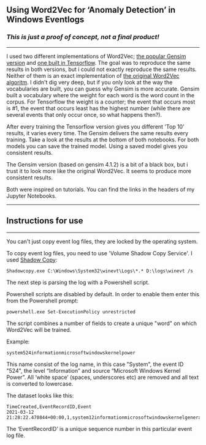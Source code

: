 ## Using Word2Vec for ‘Anomaly Detection’ in Windows Eventlogs
### _This is just a proof of concept, not a final product!_
---
I used two different implementations of Word2Vec; [the popular Gensim version](https://github.com/Grrtzm/word2vec/blob/main/windows_eventlog_anomaly_detection_with_gensim_word2vec.ipynb) and [one built in Tensorflow](https://github.com/Grrtzm/word2vec/blob/main/windows_eventlog_anomaly_detection_with_tensorflow_word2vec.ipynb).
The goal was to reproduce the same results in both versions, but i could not exactly reproduce the same results. Neither of them is an exact implementation of [the original Word2Vec algoritm](https://code.google.com/p/word2vec/).
I didn't dig very deep, but if you only look at the way the vocabularies are built, you can guess why Gensim is more accurate.
Gensim built a vocabulary where the weight for each word is the word count in the corpus. For Tensorflow the weight is a counter; the event that occurs most is #1, the event that occurs least has the highest number (while there are several events that only occur once, so what happens then?).

After every training the Tensorflow version gives you different 'Top 10' results, it varies every time. 
The Gensim delivers the same results every training.
Take a look at the results at the bottom of both notebooks.
For both models you can save the trained model. Using a saved model gives you consistent results.

The Gensim version (based on gensim 4.1.2) is a bit of a black box, but i trust it to look more like the original Word2Vec. It seems to produce more consistent results.

Both were inspired on tutorials. You can find the links in the headers of my Jupyter Notebooks.

-----
## Instructions for use
-----

You can't just copy event log files, they are locked by the operating system.

To copy event log files, you need to use 'Volume Shadow Copy Service'. I used [Shadow Copy](https://runtime.org/shadow-copy.htm):

```
Shadowcopy.exe C:\Windows\System32\winevt\Logs\*.* D:\logs\winevt /s
```

The next step is parsing the log with a Powershell script. 

Powershell scripts are disabled by default. In order to enable them enter this from the Powershell prompt:

```
powershell.exe Set-ExecutionPolicy unrestricted
```

The script combines a number of fields to create a unique "word" on which Word2Vec will be trained.

Example: 

```
system524informationmicrosoftwindowskernelpower 
```

This name consist of the log name, in this case "System", the event ID "524", the level “Information” and source “Microsoft Windows Kernel Power”. All ‘white space’ (spaces, underscores etc) are removed and all text is converted to lowercase.

The dataset looks like this:
```
TimeCreated,EventRecordID,Event
2021-03-12 21:28:22.470844+00:00,1,system12informationmicrosoftwindowskernelgeneral
```

The ‘EventRecordID’ is a unique sequence number in this particular event log file.
